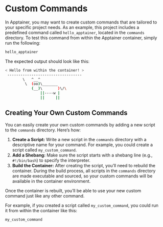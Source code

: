 # Custom Commands

In Apptainer, you may want to create custom commands that are tailored to your specific project needs. As an example, this project includes a predefined command called `hello_apptainer`, located in the `commands` directory. To test this command from within the Apptainer container, simply run the following:

```bash
hello_apptainer
```

The expected output should look like this:

```bash __________________________________
< Hello from within the container! >
 ----------------------------------
        \   ^__^
         \  (oo)\_______
            (__)\       )\/\
                ||----w |
                ||     ||
```

## Creating Your Own Custom Commands

You can easily create your own custom commands by adding a new script to the `commands` directory. Here’s how:

1. **Create a Script:** Write a new script in the `commands` directory with a descriptive name for your command. For example, you could create a script called `my_custom_command`.
2. **Add a Shebang:** Make sure the script starts with a shebang line (e.g., `#!/bin/bash`) to specify the interpreter.
3. **Build the Container:** After creating the script, you’ll need to rebuild the container. During the build process, all scripts in the `commands` directory are made executable and sourced, so your custom commands will be available in the container environment.

Once the container is rebuilt, you’ll be able to use your new custom command just like any other command. 

For example, if you created a script called `my_custom_command`, you could run it from within the container like this:

```bash
my_custom_command
```